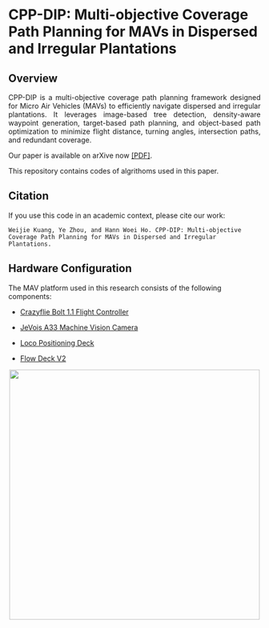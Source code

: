 # CPP-DIP: Multi-objective Coverage Path Planning for MAVs in Dispersed and Irregular Plantations

## Overview
<p align="justify">
CPP-DIP is a multi-objective coverage path planning framework designed for Micro Air Vehicles (MAVs) to efficiently navigate dispersed and irregular plantations. It leverages image-based tree detection, density-aware waypoint generation, target-based path planning, and object-based path optimization to minimize flight distance, turning angles, intersection paths, and redundant coverage.
</p>

Our paper is available on arXive now [[PDF]]().

This repository contains codes of algrithoms used in this paper.

## Citation
If you use this code in an academic context, please cite our work:
````
Weijie Kuang, Ye Zhou, and Hann Woei Ho. CPP-DIP: Multi-objective Coverage Path Planning for MAVs in Dispersed and Irregular Plantations.
````
  
## Hardware Configuration
The MAV platform used in this research consists of the following components:

- [Crazyflie Bolt 1.1 Flight Controller](https://www.bitcraze.io/products/crazyflie-bolt-1-1/)
  
- [JeVois A33 Machine Vision Camera](https://www.jevoisinc.com/products/jevois-a33-smart-machine-vision-camera?variant=36249051018)
  
- [Loco Positioning Deck](https://www.bitcraze.io/documentation/system/positioning/loco-positioning-system/)
  
- [Flow Deck V2](https://www.bitcraze.io/products/flow-deck-v2/)
  
<p align="center">
<img src="https://github.com/user-attachments/assets/aa7be72e-c6d4-4641-a871-e3c967e81afe" width="500">

